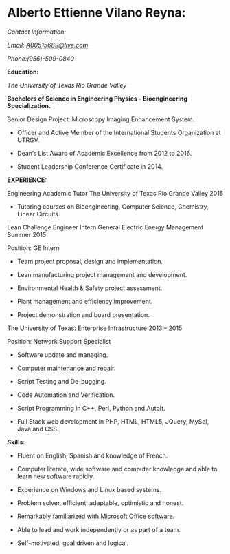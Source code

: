 
# **Alberto Ettienne Vilano Reyna:**

*Contact Information:*

*Email: A00515689@live.com*

*Phone:(956)-509-0840*

**Education:**

_The University of Texas Rio Grande Valley_

**Bachelors of Science in Engineering Physics - Bioengineering Specialization.**

Senior Design Project: Microscopy Imaging Enhancement System.

* Officer and Active Member of the International Students Organization at UTRGV.

* Dean’s List Award of Academic Excellence from 2012 to 2016.

* Student Leadership Conference Certificate in 2014.

**EXPERIENCE:**

Engineering Academic Tutor The University of Texas Rio Grande Valley 2015

* Tutoring courses on Bioengineering, Computer Science, Chemistry, Linear Circuits.

Lean Challenge Engineer Intern General Electric Energy Management Summer 2015

Position: GE Intern

* Team project proposal, design and implementation.

* Lean manufacturing project management and development.

* Environmental Health & Safety project assessment.

* Plant management and efficiency improvement.

* Project demonstration and board presentation.

The University of Texas: Enterprise Infrastructure 2013 – 2015

Position: Network Support Specialist

* Software update and managing.

* Computer maintenance and repair.

* Script Testing and De-bugging.

* Code Automation and Verification.

* Script Programming in C++, Perl, Python and AutoIt.

* Full Stack web development in PHP, HTML, HTML5, JQuery, MySql, Java and CSS.


**Skills:**

* Fluent on English, Spanish and knowledge of French.

* Computer literate, wide software and computer knowledge and able to learn new software rapidly.

* Experience on Windows and Linux based systems.

* Problem solver, efficient, adaptable, optimistic and honest.

* Remarkably familiarized with Microsoft Office software.

* Able to lead and work independently or as part of a team.

* Self-motivated, goal driven and logical.
